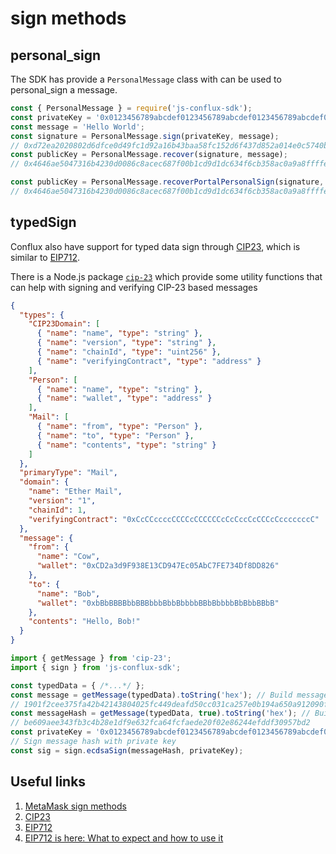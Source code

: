 # sign methods

## personal_sign

The SDK has provide a  `PersonalMessage` class with can be used to personal_sign a message.

```js
const { PersonalMessage } = require('js-conflux-sdk');
const privateKey = '0x0123456789abcdef0123456789abcdef0123456789abcdef0123456789abcdef'; // use your own private key here
const message = 'Hello World';
const signature = PersonalMessage.sign(privateKey, message);
// 0xd72ea2020802d6dfce0d49fc1d92a16b43baa58fc152d6f437d852a014e0c5740b3563375b0b844a835be4f1521b4ae2a691048622f70026e0470acc5351043a01
const publicKey = PersonalMessage.recover(signature, message);
// 0x4646ae5047316b4230d0086c8acec687f00b1cd9d1dc634f6cb358ac0a9a8ffffe77b4dd0a4bfb95851f3b7355c781dd60f8418fc8a65d14907aff47c903a559

const publicKey = PersonalMessage.recoverPortalPersonalSign(signature, message);
// 0x4646ae5047316b4230d0086c8acec687f00b1cd9d1dc634f6cb358ac0a9a8ffffe77b4dd0a4bfb95851f3b7355c781dd60f8418fc8a65d14907aff47c903a559
```

## typedSign

Conflux also have support for typed data sign through [CIP23](https://github.com/Conflux-Chain/CIPs/blob/2d9fdbdb08f66f705348669a6cd85e2d53509e97/CIPs/cip-23.md), which is similar to [EIP712](https://eips.ethereum.org/EIPS/eip-712).

There is a Node.js package [`cip-23`](https://www.npmjs.com/package/cip-23) which provide some utility functions that can help with signing and verifying CIP-23 based messages

```json
{
  "types": {
    "CIP23Domain": [
      { "name": "name", "type": "string" },
      { "name": "version", "type": "string" },
      { "name": "chainId", "type": "uint256" },
      { "name": "verifyingContract", "type": "address" }
    ],
    "Person": [
      { "name": "name", "type": "string" },
      { "name": "wallet", "type": "address" }
    ],
    "Mail": [
      { "name": "from", "type": "Person" },
      { "name": "to", "type": "Person" },
      { "name": "contents", "type": "string" }
    ]
  },
  "primaryType": "Mail",
  "domain": {
    "name": "Ether Mail",
    "version": "1",
    "chainId": 1,
    "verifyingContract": "0xCcCCccccCCCCcCCCCCCcCcCccCcCCCcCcccccccC"
  },
  "message": {
    "from": {
      "name": "Cow",
      "wallet": "0xCD2a3d9F938E13CD947Ec05AbC7FE734Df8DD826"
    },
    "to": {
      "name": "Bob",
      "wallet": "0xbBbBBBBbbBBBbbbBbbBbbbbBBbBbbbbBbBbbBBbB"
    },
    "contents": "Hello, Bob!"
  }
}
```

```js
import { getMessage } from 'cip-23';
import { sign } from 'js-conflux-sdk';

const typedData = { /*...*/ };
const message = getMessage(typedData).toString('hex'); // Build message
// 1901f2cee375fa42b42143804025fc449deafd50cc031ca257e0b194a650a912090fc52c0ee5d84264471806290a3f2c4cecfc5490626bf912d01f240d7a274b371e
const messageHash = getMessage(typedData, true).toString('hex'); // Build message hash
// be609aee343fb3c4b28e1df9e632fca64fcfaede20f02e86244efddf30957bd2
const privateKey = '0x0123456789abcdef0123456789abcdef0123456789abcdef0123456789abcdef'; // use your own private key here
// Sign message hash with private key
const sig = sign.ecdsaSign(messageHash, privateKey);
```

## Useful links

1. [MetaMask sign methods](https://docs.metamask.io/guide/signing-data.html)
2. [CIP23](https://github.com/Conflux-Chain/CIPs/blob/2d9fdbdb08f66f705348669a6cd85e2d53509e97/CIPs/cip-23.md)
3. [EIP712](https://eips.ethereum.org/EIPS/eip-712)
4. [EIP712 is here: What to expect and how to use it](https://medium.com/metamask/eip712-is-coming-what-to-expect-and-how-to-use-it-bb92fd1a7a26)